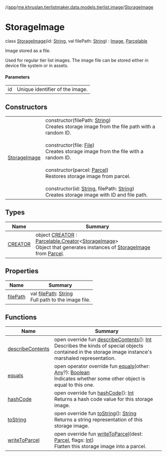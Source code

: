 //[app](../../../index.md)/[me.khruslan.tierlistmaker.data.models.tierlist.image](../index.md)/[StorageImage](index.md)

# StorageImage

class [StorageImage](index.md)(id: [String](https://kotlinlang.org/api/latest/jvm/stdlib/kotlin/-string/index.html), val filePath: [String](https://kotlinlang.org/api/latest/jvm/stdlib/kotlin/-string/index.html)) : [Image](../-image/index.md), [Parcelable](https://developer.android.com/reference/kotlin/android/os/Parcelable.html)

Image stored as a file.

Used for regular tier list images. The image file can be stored either in device file system or in assets.

#### Parameters

| | |
|---|---|
| id | Unique identifier of the image. |

## Constructors

| | |
|---|---|
| [StorageImage](-storage-image.md) | constructor(filePath: [String](https://kotlinlang.org/api/latest/jvm/stdlib/kotlin/-string/index.html))<br>Creates storage image from the file path with a random ID.<br><br>constructor(file: [File](https://developer.android.com/reference/kotlin/java/io/File.html))<br>Creates storage image from the file with a random ID.<br><br>constructor(parcel: [Parcel](https://developer.android.com/reference/kotlin/android/os/Parcel.html))<br>Restores storage image from parcel.<br><br>constructor(id: [String](https://kotlinlang.org/api/latest/jvm/stdlib/kotlin/-string/index.html), filePath: [String](https://kotlinlang.org/api/latest/jvm/stdlib/kotlin/-string/index.html))<br>Creates storage image with ID and file path. |

## Types

| Name | Summary |
|---|---|
| [CREATOR](-c-r-e-a-t-o-r/index.md) | object [CREATOR](-c-r-e-a-t-o-r/index.md) : [Parcelable.Creator](https://developer.android.com/reference/kotlin/android/os/Parcelable.Creator.html)&lt;[StorageImage](index.md)&gt; <br>Object that generates instances of [StorageImage](index.md) from [Parcel](https://developer.android.com/reference/kotlin/android/os/Parcel.html). |

## Properties

| Name | Summary |
|---|---|
| [filePath](file-path.md) | val [filePath](file-path.md): [String](https://kotlinlang.org/api/latest/jvm/stdlib/kotlin/-string/index.html)<br>Full path to the image file. |

## Functions

| Name | Summary |
|---|---|
| [describeContents](describe-contents.md) | open override fun [describeContents](describe-contents.md)(): [Int](https://kotlinlang.org/api/latest/jvm/stdlib/kotlin/-int/index.html)<br>Describes the kinds of special objects contained in the storage image instance's marshaled representation. |
| [equals](equals.md) | open operator override fun [equals](equals.md)(other: [Any](https://kotlinlang.org/api/latest/jvm/stdlib/kotlin/-any/index.html)?): [Boolean](https://kotlinlang.org/api/latest/jvm/stdlib/kotlin/-boolean/index.html)<br>Indicates whether some other object is equal to this one. |
| [hashCode](hash-code.md) | open override fun [hashCode](hash-code.md)(): [Int](https://kotlinlang.org/api/latest/jvm/stdlib/kotlin/-int/index.html)<br>Returns a hash code value for this storage image. |
| [toString](to-string.md) | open override fun [toString](to-string.md)(): [String](https://kotlinlang.org/api/latest/jvm/stdlib/kotlin/-string/index.html)<br>Returns a string representation of this storage image. |
| [writeToParcel](write-to-parcel.md) | open override fun [writeToParcel](write-to-parcel.md)(dest: [Parcel](https://developer.android.com/reference/kotlin/android/os/Parcel.html), flags: [Int](https://kotlinlang.org/api/latest/jvm/stdlib/kotlin/-int/index.html))<br>Flatten this storage image into a parcel. |
